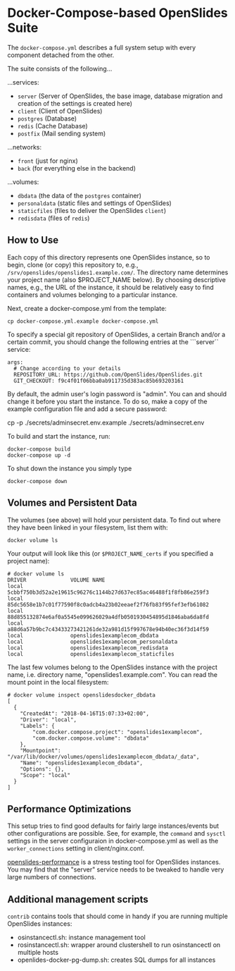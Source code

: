 # Docker-Compose-based OpenSlides Suite

The ```docker-compose.yml``` describes a full system setup with every component
detached from the other.

The suite consists of the following...

...services:

* ```server``` (Server of OpenSlides, the base image, database migration and
  creation of the settings is created here)
* ```client``` (Client of OpenSlides)
* ```postgres``` (Database)
* ```redis``` (Cache Database)
* ```postfix``` (Mail sending system)

...networks:

* ```front``` (just for nginx)
* ```back``` (for everything else in the backend)

...volumes:

* ```dbdata``` (the data of the ```postgres``` container)
* ```personaldata``` (static files and settings of OpenSlides)
* ```staticfiles``` (files to deliver the OpenSlides ```client```)
* ```redisdata``` (files of ```redis```)


## How to Use

Each copy of this directory represents one OpenSlides instance, so to begin,
clone (or copy) this repository to, e.g.,
```/srv/openslides/openslides1.example.com/```.  The directory name determines
your project name (also $PROJECT_NAME below).  By choosing descriptive names,
e.g., the URL of the instance, it should be relatively easy to find containers
and volumes belonging to a particular instance.

Next, create a docker-compose.yml from the template:

    cp docker-compose.yml.example docker-compose.yml

To specify a special git repository of OpenSlides, a certain Branch and/or
a certain commit, you should change the following entries at the ```server``
service:

    args:
      # Change according to your details
      REPOSITORY_URL: https://github.com/OpenSlides/OpenSlides.git
      GIT_CHECKOUT: f9c4f01f06bba0ab911735d383ac85b693203161

By default, the admin user's login password is "admin".  You can and should
change it before you start the instance.  To do so, make a copy of the example
configuration file and add a secure password:

  cp -p ./secrets/adminsecret.env.example ./secrets/adminsecret.env

To build and start the instance, run:

    docker-compose build
    docker-compose up -d 

To shut down the instance you simply type

    docker-compose down

## Volumes and Persistent Data

The volumes (see above) will hold your persistent data.  To find out where they
have been linked in your filesystem, list them with:

    docker volume ls

Your output will look like this (or ```$PROJECT_NAME_certs``` if you specified
a project name):

    # docker volume ls
    DRIVER              VOLUME NAME
    local               5cbbf750b3d52a2e19615c96276c1144b27d637ec85ac46488f1f8fb86e259f3
    local               85dc5658e1b7c01f77590f8c0adcb4a23b02eeaef2f76fb83f95fef3efb61082
    local               88d855132874e6af0a5545e099626029a4dfb0501930454895d1846aba6da8fd
    local               a88d6a57b9bc7c43433273421261de32a981d15f997678e94b40ec36f3d14f59
    local               openslides1examplecom_dbdata
    local               openslides1examplecom_personaldata
    local               openslides1examplecom_redisdata
    local               openslides1examplecom_staticfiles

The last few volumes belong to the OpenSlides instance with the project name,
i.e. directory name, "openslides1.example.com".
You can read the mount point in the local filesystem:

    # docker volume inspect openslidesdocker_dbdata
    [
      {
        "CreatedAt": "2018-04-16T15:07:33+02:00",
        "Driver": "local",
        "Labels": {
            "com.docker.compose.project": "openslides1examplecom",
            "com.docker.compose.volume": "dbdata"
        },
        "Mountpoint": "/var/lib/docker/volumes/openslides1examplecom_dbdata/_data",
        "Name": "openslides1examplecom_dbdata",
        "Options": {},
        "Scope": "local"
      }
    ]

## Performance Optimizations

This setup tries to find good defaults for fairly large instances/events but
other configurations are possible.  See, for example, the ```command``` and
```sysctl``` settings in the server configuraion in docker-compose.yml as well
as the ```worker_connections``` setting in client/nginx.conf.

[openslides-performance](https://github.com/OpenSlides/openslides-performance)
is a stress testing tool for OpenSlides instances.  You may find that the
"server" service needs to be tweaked to handle very large numbers of
connections.

## Additional management scripts

```contrib``` contains tools that should come in handy if you are running
multiple OpenSlides instances:

  - osinstancectl.sh: instance management tool
  - rosinstancectl.sh: wrapper around clustershell to run osinstancectl on
    multiple hosts
  - openlides-docker-pg-dump.sh: creates SQL dumps for all instances
